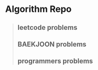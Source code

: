 Algorithm Repo
=================================
>## leetcode problems
>## BAEKJOON problems
>## programmers problems